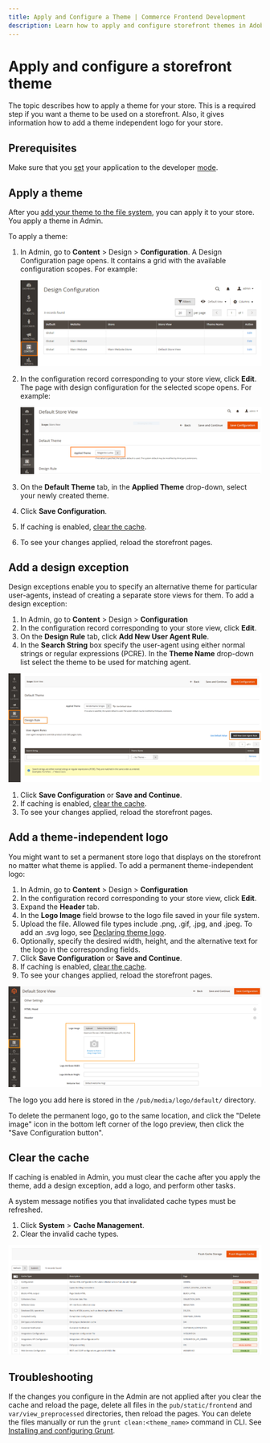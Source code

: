 ```yaml
---
title: Apply and Configure a Theme | Commerce Frontend Development
description: Learn how to apply and configure storefront themes in Adobe Commerce and Magento Open Source.
---
```


# Apply and configure a storefront theme

The topic describes how to apply a theme for your store. This is a required step if you want a theme to be used on a storefront.
Also, it gives information how to add a theme independent logo for your store.

## Prerequisites

Make sure that you [set](https://experienceleague.adobe.com/docs/commerce-operations/configuration-guide/cli/set-mode.html) your application to the developer [mode](https://experienceleague.adobe.com/docs/commerce-operations/configuration-guide/setup/application-modes.html).

## Apply a theme

After you [add your theme to the file system](create-storefront.md), you can apply it to your store. You apply a theme in Admin.

To apply a theme:

1. In Admin, go to **Content** > Design > **Configuration**. A Design Configuration page opens. It contains a grid with the available configuration scopes. For example:

   ![Design Configuration page](../../_images/frontend/design_conf1.png)

1. In the configuration record corresponding to your store view, click **Edit**. The page with design configuration for the selected scope opens. For example:

   ![Design Configuration page for a particular scope](../../_images/frontend/applied_theme.png)

1. On the **Default Theme** tab, in the **Applied Theme** drop-down, select your newly created theme.
1. Click **Save Configuration**.
1. If caching is enabled, [clear the cache](#clear-the-cache).
1. To see your changes applied, reload the storefront pages.

## Add a design exception

Design exceptions enable you to specify an alternative theme for particular user-agents, instead of creating a separate store views for them.
To add a design exception:

1. In Admin, go to **Content** > Design > **Configuration**
1. In the configuration record corresponding to your store view, click **Edit**.
1. On the **Design Rule** tab, click **Add New User Agent Rule**.
1. In the **Search String** box specify the user-agent using either normal strings or regular expressions (PCRE). In the **Theme Name** drop-down list select the theme to be used for matching agent.

![Design Exception](../../_images/frontend/user_agent_rule.png)

1. Click **Save Configuration** or **Save and Continue**.
1. If caching is enabled, [clear the cache](#clear-the-cache).
1. To see your changes applied, reload the storefront pages.

## Add a theme-independent logo

You might want to set a permanent store logo that displays on the storefront no matter what theme is applied.
To add a permanent theme-independent logo:

1. In Admin, go to **Content** > Design > **Configuration**
1. In the configuration record corresponding to your store view, click **Edit**.
1. Expand the **Header** tab.
1. In the **Logo Image** field browse to the logo file saved in your file system.
1. Upload the file. Allowed file types include .png, .gif, .jpg, and .jpeg. To add an .svg logo, see [Declaring theme logo](create-storefront.md#declaring-theme-logo).
1. Optionally, specify the desired width, height, and the alternative text for the logo in the corresponding fields.
1. Click **Save Configuration** or **Save and Continue**.
1. If caching is enabled, [clear the cache](#clear-the-cache).
1. To see your changes applied, reload the storefront pages.

![Set store logo in Admin](../../_images/frontend/logo.png)

The logo you add here is stored in the `/pub/media/logo/default/` directory.

<InlineAlert variant="warning" slots="text"/>

To delete the permanent logo, go to the same location, and click the "Delete image" icon in the bottom left corner of the logo preview, then click the "Save Configuration button".

## Clear the cache

If caching is enabled in Admin, you must clear the cache after you apply the theme, add a design exception, add a logo, and perform other tasks.

A system message notifies you that invalidated cache types must be refreshed.

1. Click **System** > **Cache Management**.
1. Clear the invalid cache types.

![Clear the cache from Admin](../../_images/frontend/clear_cache.png)

## Troubleshooting

If the changes you configure in the Admin are not applied after you clear the cache and reload the page, delete all files in the `pub/static/frontend` and `var/view_preprocessed` directories, then reload the pages. You can delete the files manually or run the `grunt clean:<theme_name>` command in CLI. See [Installing and configuring Grunt](../tools/grunt.md).
